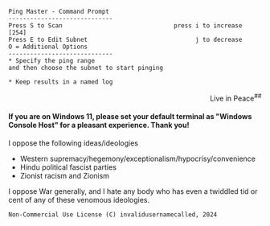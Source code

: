 
```
Ping Master - Command Prompt 
-----------------------------
Press S to Scan                               press i to increase [254]
Press E to Edit Subnet                              j to decrease
O = Additional Options
-----------------------------
* Specify the ping range
and then choose the subnet to start pinging

* Keep results in a named log
```
<p align=right>Live in Peace<sup>##</sup></p>

#### If you are on Windows 11, please set your default terminal as "Windows Console Host" for a pleasant experience. Thank you!

I oppose the following ideas/ideologies
- Western supremacy/hegemony/exceptionalism/hypocrisy/convenience
- Hindu political fascist parties
- Zionist racism and Zionism

I oppose War generally, and I hate any body who has even a twiddled tid or cent of any of these venomous ideologies.

`Non-Commercial Use License
(C) invalidusernamecalled, 2024`
